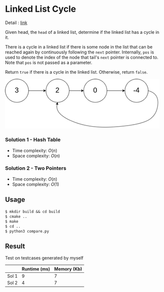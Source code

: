 # Linked List Cycle
Detail : [link](https://leetcode.com/problems/linked-list-cycle/)

Given head, the `head` of a linked list, determine if the linked list has a cycle in it.

There is a cycle in a linked list if there is some node in the list that can be reached again by continuously following the `next` pointer. Internally, `pos` is used to denote the index of the node that tail's `next` pointer is connected to. Note that `pos` is not passed as a parameter.

Return `true` if there is a cycle in the linked list. Otherwise, return `false`.

![linked_list_cycle](./circularlinkedlist.png)

### Solution 1 - Hash Table
* Time complexity: $O(n)$
* Space complexity: $O(n)$

### Solution 2 - Two Pointers
* Time complexity: $O(n)$
* Space complexity: $O(1)$

## Usage
```shell
$ mkdir build && cd build
$ cmake ..
$ make
$ cd ..
$ python3 compare.py
```

## Result
Test on testcases generated by myself

|       | Runtime (ms) | Memory (Kb) |
|-------|--------------|-------------|
| Sol 1 | 9            | 7           |
| Sol 2 | 4            | 7           |